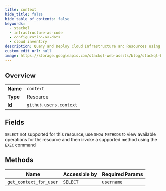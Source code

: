 ```yaml
---
title: context
hide_title: false
hide_table_of_contents: false
keywords:
  - stackql
  - infrastructure-as-code
  - configuration-as-data
  - cloud inventory
description: Query and Deploy Cloud Infrastructure and Resources using SQL
custom_edit_url: null
image: https://storage.googleapis.com/stackql-web-assets/blog/stackql-blog-post-featured-image.png
---
```

  
    

## Overview
<table><tbody>
<tr><td><b>Name</b></td><td><code>context</code></td></tr>
<tr><td><b>Type</b></td><td>Resource</td></tr>
<tr><td><b>Id</b></td><td><code>github.users.context</code></td></tr>
</tbody></table>

## Fields
`SELECT` not supported for this resource, use `SHOW METHODS` to view available operations for the resource and then invoke a supported method using the `EXEC` command  
## Methods
| Name | Accessible by | Required Params |
| ---- | ------------- | --------------- |
| `get_context_for_user` | `SELECT` | `username` |
